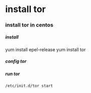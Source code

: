 # install tor

### install tor in centos

##### install

  yum install epel-release
  yum install tor

##### config tor
    

##### run tor
    /etc/init.d/tor start
    
